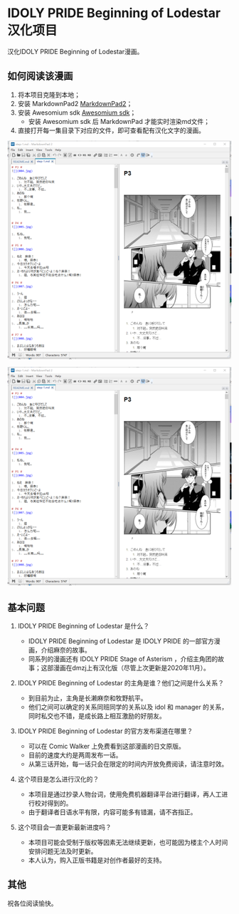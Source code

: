 # IDOLY PRIDE Beginning of Lodestar 汉化项目 #
汉化IDOLY PRIDE Beginning of Lodestar漫画。

## 如何阅读该漫画 ##
1. 将本项目克隆到本地；
2. 安装 MarkdownPad2 [MarkdownPad2](http://markdownpad.com/download.html)；
3. 安装 Awesomium sdk [Awesomium sdk](http://markdownpad.com/download/awesomium_v1.6.6_sdk_win.exe "awesomium sdk")；
	- 安装 Awesomium sdk 后 MarkdownPad 才能实时渲染md文件；
4. 直接打开每一集目录下对应的文件，即可查看配有汉化文字的漫画。


![](preview.png)

<img src="https://github.com/TG3hit/idoly_pride_bol/blob/main/%E9%A2%84%E8%A7%88.png?raw=true">

## 基本问题 ##
1. IDOLY PRIDE Beginning of Lodestar 是什么？
	- IDOLY PRIDE Beginning of Lodestar 是 IDOLY PRIDE 的一部官方漫画，介绍麻奈的故事。
	- 同系列的漫画还有 IDOLY PRIDE Stage of Asterism ，介绍主角团的故事；这部漫画在dmzj上有汉化版（尽管上次更新是2020年11月）。

2. IDOLY PRIDE Beginning of Lodestar 的主角是谁？他们之间是什么关系？
	- 到目前为止，主角是长濑麻奈和牧野航平。
	- 他们之间可以确定的关系同班同学的关系以及 idol 和 manager 的关系，同时私交也不错，是成长路上相互激励的好朋友。

3. IDOLY PRIDE Beginning of Lodestar 的官方发布渠道在哪里？
	- 可以在 Comic Walker 上免费看到这部漫画的日文原版。
	- 目前的速度大约是两周发布一话。
	- 从第三话开始，每一话只会在限定的时间内开放免费阅读，请注意时效。

4. 这个项目是怎么进行汉化的？
	- 本项目是通过抄录人物台词，使用免费机器翻译平台进行翻译，再人工进行校对得到的。
	- 由于翻译者日语水平有限，内容可能多有错漏，请不吝指正。

5. 这个项目会一直更新最新进度吗？
	- 本项目可能会受制于版权等因素无法继续更新，也可能因为楼主个人时间安排问题无法及时更新。
	- 本人认为，购入正版书籍是对创作者最好的支持。

## 其他 ##

祝各位阅读愉快。


